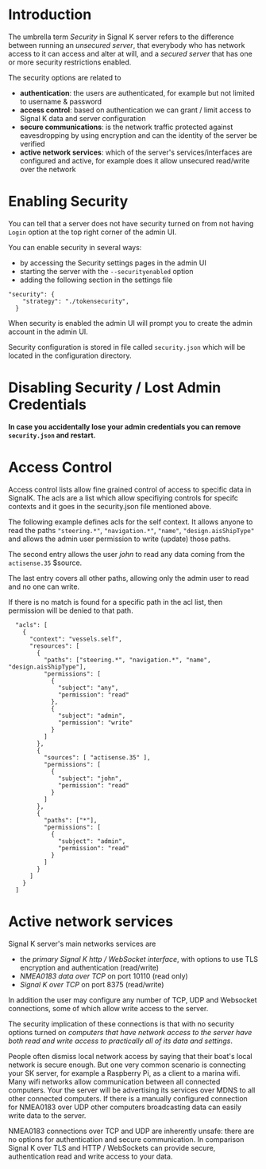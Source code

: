 Introduction
========

The umbrella term *Security* in Signal K server refers to the difference between running an *unsecured server*, that everybody who has network access to it can access and alter at will, and a *secured server* that has one or more security restrictions enabled.

The security options are related to
* **authentication**: the users are authenticated, for example but not limited to username & password
* **access control**: based on authentication we can grant / limit access to Signal K data and server configuration
* **secure communications**: is the network traffic protected against eavesdropping by using encryption and can the identity of the server be verified
* **active network services**: which of the server's services/interfaces are configured and active, for example does it allow unsecured read/write over the network

Enabling Security
=======

You can tell that a server does not have security turned on from not having `Login` option at the top right corner of the admin UI.

You can enable security in several ways:
- by accessing the Security settings pages in the admin UI
- starting the server with the `--securityenabled` option
- adding the following section in the settings file

```
"security": {
    "strategy": "./tokensecurity",
  }
```

When security is enabled the admin UI will prompt you to create the admin account in the admin UI.

Security configuration is stored in file called `security.json` which will be located in the configuration directory.

Disabling Security / Lost Admin Credentials
==========

**In case you accidentally lose your admin credentials you can remove `security.json` and restart.**

Access Control
====

Access control lists allow fine grained control of access to specific data in SignalK. The acls are a list which allow specifiying controls for specifc contexts and it goes in the security.json file mentioned above.

The following example defines acls for the self context. It allows anyone to read the paths `"steering.*"`, `"navigation.*"`, `"name"`, `"design.aisShipType"` and allows the admin user permission to write (update) those paths. 

The second entry allows the user _john_ to read any data coming from the `actisense.35` $source.

The last entry covers all other paths, allowing only the admin user to read and no one can write.

If there is no match is found for a specific path in the acl list, then permission will be denied to that path.

```
  "acls": [
    {
      "context": "vessels.self",
      "resources": [
        {
          "paths": ["steering.*", "navigation.*", "name", "design.aisShipType"],
          "permissions": [
            {
              "subject": "any",
              "permission": "read"
            },
            {
              "subject": "admin",
              "permission": "write"
            }
          ]
        },
        {
          "sources": [ "actisense.35" ],
          "permissions": [
            {
              "subject": "john",
              "permission": "read"
            }
          ]
        },
        {
          "paths": ["*"],
          "permissions": [
            {
              "subject": "admin",
              "permission": "read"
            }
          ]
        }
      ]
    }
  ]
  ```

Active network services 
=====

Signal K server's main networks services are
- the *primary Signal K http / WebSocket interface*, with options to use TLS encryption and authentication (read/write)
- *NMEA0183 data over TCP* on port 10110 (read only)
- *Signal K over TCP* on port 8375 (read/write)

In addition the user may configure any number of TCP, UDP and Websocket connections, some of which allow write access to the server.

The security implication of these connections is that with no security options turned on *computers that have network access to the server have both read and write access to practically all of its data and settings*.

People often dismiss local network access by saying that their boat's local network is secure enough. But one very common scenario is connecting your SK server, for example a Raspberry Pi, as a client to a marina wifi. Many wifi networks allow communication between all connected computers. Your the server will be advertising its services over MDNS to all other connected computers. If there is a manually configured connection for NMEA0183 over UDP other computers broadcasting data can easily write data to the server.

NMEA0183 connections over TCP and UDP are inherently unsafe: there are no options for authentication and secure communication. In comparison Signal K over TLS and HTTP / WebSockets can provide secure, authentication read and write access to your data.

